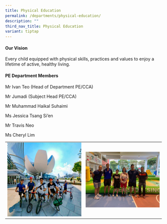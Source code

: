```yaml
---
title: Physical Education
permalink: /departments/physical-education/
description: ""
third_nav_title: Physical Education
variant: tiptap
---
```

<h4><strong>Our Vision</strong></h4>
<p>Every child equipped with physical skills, practices and values to enjoy
a lifetime of active, healthy living.</p>
<h4><strong>PE Department Members</strong></h4>
<p>Mr Ivan Teo (Head of Department PE/CCA)</p>
<p>Mr Jumadi (Subject Head PE/CCA)</p>
<p>Mr Muhammad Haikal Suhaimi</p>
<p>Ms Jessica Tsang Si’en</p>
<p>Mr Travis Neo</p>
<p>Ms Cheryl Lim</p>
<table style="minWidth: 50px">
<colgroup>
<col>
<col>
</colgroup>
<tbody>
<tr>
<td rowspan="1" colspan="1">
<div class="isomer-image-wrapper">
<img style="width: 100%" height="auto" width="100%" src="/images/pe1.jpg">
</div>
</td>
<td rowspan="1" colspan="1">
<div class="isomer-image-wrapper">
<img style="width: 100%" height="auto" width="100%" src="/images/pe2.jpg">
</div>
</td>
</tr>
</tbody>
</table>
<p></p>
